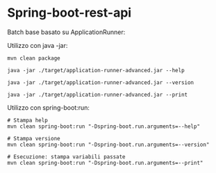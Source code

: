 # Spring-boot-rest-api

Batch base basato su ApplicationRunner:

Utilizzo con java -jar:
```shell
mvn clean package

java -jar ./target/application-runner-advanced.jar --help

java -jar ./target/application-runner-advanced.jar --version

java -jar ./target/application-runner-advanced.jar --print
```

Utilizzo con spring-boot:run:

```shell
# Stampa help
mvn clean spring-boot:run "-Dspring-boot.run.arguments=--help"

# Stampa versione
mvn clean spring-boot:run "-Dspring-boot.run.arguments=--version"

# Esecuzione: stampa variabili passate
mvn clean spring-boot:run "-Dspring-boot.run.arguments=--print"
```